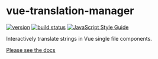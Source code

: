 # vue-translation-manager

[![version](https://badgen.net/npm/v/vue-translation-manager)](https://npm.im/vue-translation-manager)
[![build status](https://secure.travis-ci.org/cyon/vue-translation-manager.png)](http://travis-ci.org/cyon/vue-translation-manager)
[![JavaScript Style Guide](https://img.shields.io/badge/code_style-standard-brightgreen.svg)](https://standardjs.com)

Interactively translate strings in Vue single file components.

[Please see the docs](https://cyon.github.io/vue-translation-manager)
